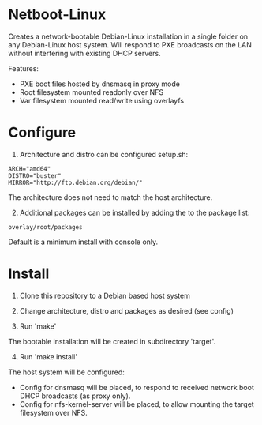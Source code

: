 # Netboot-Linux

Creates a network-bootable Debian-Linux installation in a single folder on any Debian-Linux host system.
Will respond to PXE broadcasts on the LAN without interfering with existing DHCP servers.

Features:
- PXE boot files hosted by dnsmasq in proxy mode
- Root filesystem mounted readonly over NFS
- Var filesystem mounted read/write using overlayfs

# Configure

1) Architecture and distro can be configured setup.sh:

```
ARCH="amd64"
DISTRO="buster"
MIRROR="http://ftp.debian.org/debian/"
```

The architecture does not need to match the host architecture.

2) Additional packages can be installed by adding the to the package list:

```
overlay/root/packages
```

Default is a minimum install with console only.

# Install

1) Clone this repository to a Debian based host system

2) Change architecture, distro and packages as desired (see config)

3) Run 'make'

The bootable installation will be created in subdirectory 'target'.

4) Run 'make install'

The host system will be configured:
- Config for dnsmasq will be placed, to respond to received network boot DHCP broadcasts (as proxy only).
- Config for nfs-kernel-server will be placed, to allow mounting the target filesystem over NFS.
